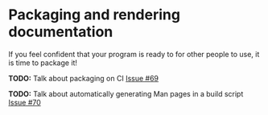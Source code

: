 # Packaging and rendering documentation

If you feel confident that your program is ready to for other people to use,
it is time to package it!

<aside class="todo">

**TODO:** Talk about packaging on CI
[Issue #69](https://github.com/rust-lang-nursery/cli-wg/issues/69)

</aside>
<aside class="todo">

**TODO:** Talk about automatically generating Man pages in a build script
[Issue #70](https://github.com/rust-lang-nursery/cli-wg/issues/70)

</aside>
